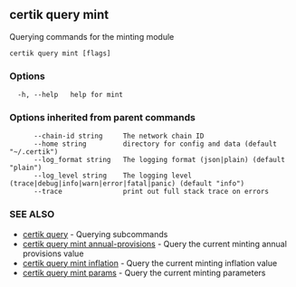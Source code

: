## certik query mint

Querying commands for the minting module

```
certik query mint [flags]
```

### Options

```
  -h, --help   help for mint
```

### Options inherited from parent commands

```
      --chain-id string     The network chain ID
      --home string         directory for config and data (default "~/.certik")
      --log_format string   The logging format (json|plain) (default "plain")
      --log_level string    The logging level (trace|debug|info|warn|error|fatal|panic) (default "info")
      --trace               print out full stack trace on errors
```

### SEE ALSO

* [certik query](certik_query.md)	 - Querying subcommands
* [certik query mint annual-provisions](certik_query_mint_annual-provisions.md)	 - Query the current minting annual provisions value
* [certik query mint inflation](certik_query_mint_inflation.md)	 - Query the current minting inflation value
* [certik query mint params](certik_query_mint_params.md)	 - Query the current minting parameters


